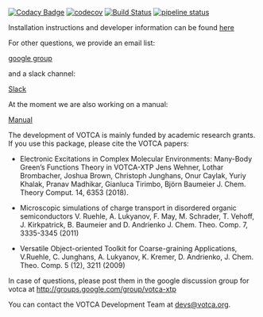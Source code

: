 [![Codacy Badge](https://api.codacy.com/project/badge/Grade/6e930e3c0f5a4a9b83aa3362cfdd21e1)](https://www.codacy.com/manual/votca-package/xtp?utm_source=github.com&amp;utm_medium=referral&amp;utm_content=votca/xtp&amp;utm_campaign=Badge_Grade)
[![codecov](https://codecov.io/gh/votca/xtp/branch/master/graph/badge.svg)](https://codecov.io/gh/votca/xtp)
[![Build Status](https://travis-ci.org/votca/xtp.svg?branch=master)](https://travis-ci.org/votca/xtp)
[![pipeline status](https://gitlab.com/votca/xtp/badges/master/pipeline.svg)](https://gitlab.com/votca/xtp/commits/master)

Installation instructions and developer information can be found
[here](https://github.com/votca/votca/blob/master/share/doc/INSTALL.md)

For other questions, we provide an email list:

[google group](https://groups.google.com/forum/?hl=de#!forum/votca-xtp)

and a slack channel:

[Slack](https://votca.slack.com/messages/C7XVBE9EG/?)

At the moment we are also working on a manual:

[Manual](http://doc.votca.org/xtp-manual.pdf)

The development of VOTCA is mainly funded by academic research grants. If you
use this package, please cite the VOTCA papers:

* Electronic Excitations in Complex Molecular Environments: Many-Body Green’s
  Functions Theory in VOTCA-XTP Jens Wehner, Lothar Brombacher, Joshua Brown,
  Christoph Junghans, Onur Caylak, Yuriy Khalak, Pranav Madhikar, Gianluca
  Tirimbo, Björn Baumeier J. Chem. Theory Comput. 14, 6353 (2018).

* Microscopic simulations of charge transport in disordered organic
  semiconductors V. Ruehle, A. Lukyanov, F. May, M. Schrader, T. Vehoff, J.
  Kirkpatrick, B. Baumeier and D. Andrienko J. Chem. Theo. Comp. 7, 3335-3345
  (2011)

* Versatile Object-oriented Toolkit for Coarse-graining Applications, V.Ruehle,
  C. Junghans, A. Lukyanov, K. Kremer, D. Andrienko, J. Chem. Theo. Comp. 5
  (12), 3211 (2009)

In case of questions, please post them in the google discussion group for votca
at <http://groups.google.com/group/votca-xtp>

You can contact the VOTCA Development Team at devs@votca.org.
